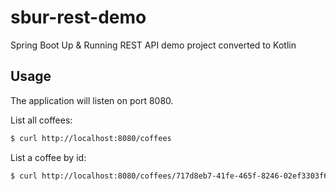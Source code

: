 # sbur-rest-demo
Spring Boot Up &amp; Running REST API demo project converted to Kotlin

## Usage

The application will listen on port 8080.

List all coffees:

```bash
$ curl http://localhost:8080/coffees
```

List a coffee by id:

```bash
$ curl http://localhost:8080/coffees/717d8eb7-41fe-465f-8246-02ef3303f60f
```
